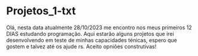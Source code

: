 # Projetos_1-txt
Olá, nesta data atualmente 28/10/2023 me encontro nos meus primeiros 12 DIAS estudando programação. Aqui estarão alguns projetos que irei desenvolvendo em teste de minhas capacidades ténicas, espero que gostem e talvez até os ajude rs. Aceito opniões construtivas!
